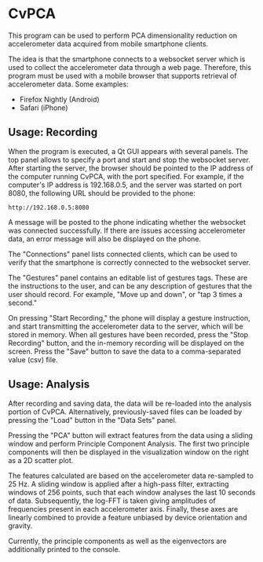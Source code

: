 # CvPCA

This program can be used to perform PCA dimensionality reduction on
accelerometer data acquired from mobile smartphone clients.

The idea is that the smartphone connects to a websocket server which
is used to collect the accelerometer data through a web page.  Therefore,
this program must be used with a mobile browser that supports
retrieval of accelerometer data.  Some examples:

- Firefox Nightly (Android)
- Safari (iPhone)

## Usage: Recording

When the program is executed, a Qt GUI appears with several panels.  The
top panel allows to specify a port and start and stop the websocket
server. After starting the server, the browser should be pointed to
the IP address of the computer running CvPCA, with the port specified.  For
example, if the computer's IP address is 192.168.0.5, and the server
was started on port 8080, the following URL should be provided to the
phone:

    http://192.168.0.5:8080

A message will be posted to the phone indicating whether the websocket
was connected successfully.  If there are issues accessing
accelerometer data, an error message will also be displayed on the
phone.

The "Connections" panel lists connected clients, which can be used to
verify that the smartphone is correctly connected to the websocket
server.

The "Gestures" panel contains an editable list of gestures tags.  These
are the instructions to the user, and can be any description of
gestures that the user should record.  For example, "Move up and
down", or "tap 3 times a second."

On pressing "Start Recording," the phone will display a gesture
instruction, and start transmitting the accelerometer data to the
server, which will be stored in memory.  When all gestures have been
recorded, press the "Stop Recording" button, and the in-memory
recording will be displayed on the screen.   Press the "Save" button
to save the data to a comma-separated value (csv) file.

## Usage: Analysis

After recording and saving data, the data will be re-loaded into the
analysis portion of CvPCA.  Alternatively, previously-saved files can
be loaded by pressing the "Load" button in the "Data Sets" panel.

Pressing the "PCA" button will extract features from the data using a
sliding window and perform Principle Component Analysis.  The first
two principle components will then be displayed in the visualization
window on the right as a 2D scatter plot.

The features calculated are based on the accelerometer data re-sampled
to 25 Hz.  A sliding window is applied after a high-pass filter,
extracting windows of 256 points, such that each window analyses the
last 10 seconds of data.  Subsequently, the log-FFT is taken giving
amplitudes of frequencies present in each accelerometer axis.  Finally,
these axes are linearly combined to provide a feature unbiased by
device orientation and gravity.

Currently, the principle components as well as the eigenvectors are
additionally printed to the console.
